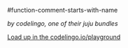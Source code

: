 #function-comment-starts-with-name

_by codelingo, one of their juju bundles_


[Load up in the codelingo.io/playground](https://codelingo.io/playground/?repo=github.com/codelingo/hub&dir=tenets/codelingo/juju/function-comment-starts-with-name&tenet=codelingo/juju/function-comment-starts-with-name)
